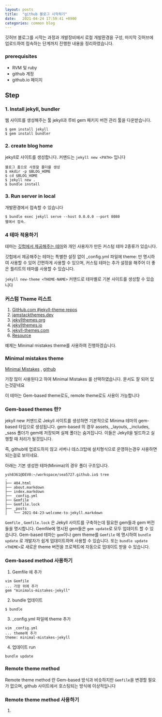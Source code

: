```yaml
---
layout: posts
title:  "github 블로그 시작하기"
date:   2021-04-24 17:59:41 +0900
categories: common blog
---
```


깃허브 블로그를 시작는 과정과 개발장비에서 로컬 개발환경을 구성, 마지막 깃허브에 업로드하여 접속하는 단계까지 진행한 내용을 정리하였습니다.

### prerequisites

- RVM 및 ruby
- github 계정
- github.io 페이지


## Step

### 1. Install jekyll, bundler

웹 사이트를 생성해주는 툴 jekyll과 루비 gem 패키지 버전 관리 툴을 다운받습니다.

```
$ gem install jekyll
$ gem install bundler
```



### 2. create blog home

jekyll로 사이트를 생성합니다. 커맨드는 `jekyll new <PATH>` 입니다

```
블로그 홈으로 사용할 폴더를 생성
$ mkdir -p $BLOG_HOME
$ cd $BLOG_HOME
$ jekyll new .
$ bundle install
```



### 3. Run server in local

개발환경에서 접속할 수 있습니다

```
$ bundle exec jekyll serve --host 0.0.0.0 --port 8080
웹에서 접속.
```





### 4 테마 적용하기

테마는 [깃헙에서 제공해주는 테마](https://pages.github.com/themes/)와 개인 사용자가 만든 커스텀 테마 2종류가 있습니다.    

깃헙에서 제공해주는 테마는 특별한 설정 없이 _config.yml 파일에 theme: 만 명시하여 사용할 수 있어 간편하게  사용할 수 있으며, 커스텀 테마는 추가 설정을 해주어 더 좋은 퀄리트의 테마를 사용할 수 있습니다.

`jekyll new-theme <THEME-NAME>` 커맨드로 테마별로 기본 사이트를 생성할 수 있습니다



### 커스텀 Theme 리스트

1. [GitHub.com #jekyll-theme repos](https://github.com/topics/jekyll-theme)
2. [jamstackthemes.dev](https://jamstackthemes.dev/ssg/jekyll/)
3. [jekyllthemes.org](http://jekyllthemes.org/)
4. [jekyllthemes.io](https://jekyllthemes.io/)
5. [jekyll-themes.com](https://jekyll-themes.com/)
6. [Resource](https://jekyllrb.com/resources/)



예제는 Minimal mistakes theme를 사용하여 진행하겠습니다.

### Minimal mistakes theme

[Minimal Mistakes](https://mmistakes.github.io/minimal-mistakes/) , [github](https://github.com/mmistakes/minimal-mistakes)

가장 많이 사용된다고 하여 Minimal Mistakes 를 선택하였습니다. 문서도 잘 되어 있는것같네요

이 테마는 Gem-based theme로도, remote theme로도 사용이 가능합니다 

### Gem-based themes 란?

jekyll new <PATH> 커맨드로 Jekyll 사이트를 생성하면 기본적으로 Minima 테마의 gem-based 타입으로 생성됩니다. gem-based 의 경우 assets, _layouts, _includes, _sass 폴더가 gem에 저장되며 실제 폴더는 숨겨집니다. 이들은 Jekyll을 빌드하고 실행할 때 처리가 될것입니다.

즉, github에 업로드하지 않고 서버나 데스크탑에 설치형식으로 운영하는경우 사용하면 되는걸로 보이네요.



아래는 기본 생성한 테마(Minima)의 경우 폴더 구조입니다.

```
ysh8361@DEV0:~/workspace/sea5727.github.io$ tree
.
├── 404.html
├── about.markdown
├── index.markdown
├── _config.yml
├── Gemfile
├── Gemfile.lock
├── _posts
│   └── 2021-04-23-welcome-to-jekyll.markdown
```

`Gemfile` , `Gemfile.lock` 은 Jekyll 사이트를 구축하는데 필요한 gem들과 gem 버전들을 명시합니다. Gemfile에 명시된 gem들은 `gem update`로 모두 업데이트 할 수 있습니다. Gem-based 테마는 `gem`이나 gem theme를 `Gemfile` 에 명시하여 `bundle update` 로 개발자가 쉽게 업데이트하며 사용할 수 있습니다. 또는 `bundle update <THEME>`로 새로운 theme 버전을 프로젝트에 자동으로 업데이트 받을 수 있습니다. 



### Gem-based method 사용하기

1. Gemfile 에 추가

```
vim Gemfile
... 가장 위에 추가
gem "minimals-mistakes-jekyll"
```

2. bundle 업데이트

```
$ bundle
```

3. _config.yml 파일에 theme 추가

```
vim _config.yml
... theme에 추가
theme: minimal-mistakes-jekyll
```

4. 업데이트 run

```
bundle update
```



### Remote theme method

Remote theme method 란 Gem-based 방식과 비슷하지만 `Gemfile`을 변경할 필요가 없으며, github 사이트에서 호스팅되는 방식에 이상적입니다



### Remote theme method 사용하기

1. 

